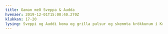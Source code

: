 ```yaml
---
title: Gaman með Sveppa & Audda
hvenaer: 2019-12-01T15:00:40.270Z
klukkan: 17-20
lysing: Sveppi og Auddi koma og grilla pulsur og skemmta krökkunum í Kringlunni.
---
```


